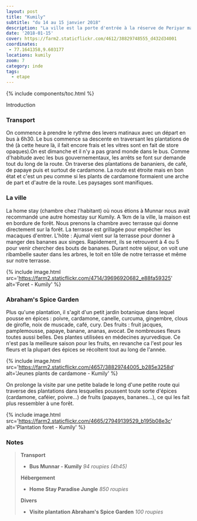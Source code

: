 ```yaml
---
layout: post
title: "Kumily"
subtitle: "du 14 au 15 janvier 2018"
description: "La ville est la porte d'entrée à la réserve de Periyar mais c'est également le lieu de production de nombreux épice et nottament de la cardamone"
date: '2018-01-15'
cover: https://farm2.staticflickr.com/4612/38829748555_d432d34001
coordinates:
 - 77.1641358,9.603177
locations: kumily
zoom: 7
category: inde
tags:
  - etape
---
```


{% include components/toc.html %}

Introduction

### Transport

On commence à prendre le rythme des levers matinaux avec un départ en bus à 6h30. Le bus commence sa descente en traversant les plantations de thé (à cette heure là, il fait encore frais et les vitres sont en fait de store opaques).On est dimanche et il n'y a pas grand monde dans le bus. Comme d'habitude avec les bus gouvernementaux, les arrêts se font sur demande tout du long de la route. On traverse des plantations de bananiers, de café, de papaye puis et surtout de cardamone. La route est étroite mais en bon état et c'est un peu comme si les plants de cardamone formaient une arche de part et d'autre de la route. Les paysages sont manifiques.

### La ville

La home stay (chambre chez l'habitant) où nous étions à Munnar nous avait recommandé une autre homestay sur Kumily. A 1km de la ville, la maison est en bordure de forêt. Nous prenons la chambre avec terrasse qui donne directement sur la forêt. La terrasse est grillagée pour empêcher les macaques d'entrer. L'hôte : Ajumal vient sur la terrasse pour donner à manger des bananes aux singes. Rapidement, ils se retrouvent à 4 ou 5 pour venir chercher des bouts de bananes. Durant notre séjour, on voit une ribambelle sauter dans les arbres, le toit en tôle de notre terrasse et même sur notre terrasse.

{% include image.html
  src='https://farm2.staticflickr.com/4714/39696920682_e88fa59325'
  alt='Foret - Kumily'
%}

### Abraham's Spice Garden

Plus qu'une plantation, il s'agit d'un petit jardin botanique dans lequel pousse en épices : poivre, cardamone, canelle, curcuma, gingembre, clous de girofle, noix de muscade, café, cury. Des fruits : fruit jacques, pamplemousse, papaye, banane, ananas, avocat. De nombreuses fleurs toutes aussi belles. Des plantes utilisées en médecines ayurvedique. Ce n'est pas la meilleure saison pour les fruits, en revanche ca  l'est pour les fleurs et la plupart des épices se récoltent tout au long de l'année.

{% include image.html
  src='https://farm2.staticflickr.com/4657/38829744005_b285e3258d'
  alt='Jeunes plants de cardamone - Kumily'
%}

On prolonge la visite par une petite balade le long d'une petite route qui traverse des plantations dans lesquelles poussent toute sorte d'épices (cardamone, caféier, poivre...) de fruits (papayes, bananes...), ce qui les fait plus ressembler à une forêt.

{% include image.html
  src='https://farm2.staticflickr.com/4665/27949139529_b195b08e3c'
  alt='Plantation foret - Kumily'
%}

### Notes

>**Transport**
>
>- **Bus Munnar - Kumily** *94 roupies (4h45)*
>
>**Hébergement**
>
>- **Home Stay Paradise Jungle** *850 roupies*
>
>**Divers**
>
>- **Visite plantation Abraham's Spice Garden** *100 roupies*
